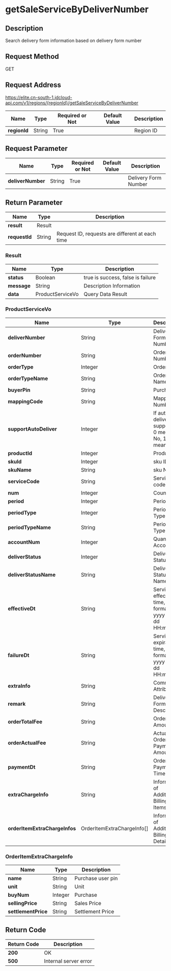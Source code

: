 # getSaleServiceByDeliverNumber


## Description
Search delivery form information based on delivery form number

## Request Method
GET

## Request Address
https://elite.cn-south-1.jdcloud-api.com/v1/regions/{regionId}/getSaleServiceByDeliverNumber

|Name|Type|Required or Not|Default Value|Description|
|---|---|---|---|---|
|**regionId**|String|True| |Region ID|

## Request Parameter
|Name|Type|Required or Not|Default Value|Description|
|---|---|---|---|---|
|**deliverNumber**|String|True| |Delivery Form Number|


## Return Parameter
|Name|Type|Description|
|---|---|---|
|**result**|Result| |
|**requestId**|String|Request ID, requests are different at each time|

### Result
|Name|Type|Description|
|---|---|---|
|**status**|Boolean|true is success, false is failure|
|**message**|String|Description Information|
|**data**|ProductServiceVo|Query Data Result|
### ProductServiceVo
|Name|Type|Description|
|---|---|---|
|**deliverNumber**|String|Delivery Form Number|
|**orderNumber**|String|Order Number|
|**orderType**|Integer|Order Type|
|**orderTypeName**|String|Order Type Name|
|**buyerPin**|String|Purchaser|
|**mappingCode**|String|Mapping Number|
|**supportAutoDeliver**|Integer|If automatic delivery is supported, 0 means No, 1 means Yes|
|**productId**|Integer|Product ID|
|**skuId**|Integer|sku ID|
|**skuName**|String|sku Name|
|**serviceCode**|String|Service code|
|**num**|Integer|Count|
|**period**|Integer|Period|
|**periodType**|Integer|Period Type|
|**periodTypeName**|String|Period Type Name|
|**accountNum**|Integer|Quantity of Accounts|
|**deliverStatus**|Integer|Delivery Status|
|**deliverStatusName**|String|Delivery Status Name|
|**effectiveDt**|String|Service effective time, in the format of yyyy-MM-dd HH:mm:ss|
|**failureDt**|String|Service expiration time, in the format of yyyy-MM-dd HH:mm:ss|
|**extraInfo**|String|Commodity Attribute|
|**remark**|String|Delivery Form Description|
|**orderTotalFee**|String|Order Amount|
|**orderActualFee**|String|Actual Order Payment Amount|
|**paymentDt**|String|Order Payment Time|
|**extraChargeInfo**|String|Information of Additional Billing Items|
|**orderItemExtraChargeInfos**|OrderItemExtraChargeInfo[]|Information of Additional Billing Details|
### OrderItemExtraChargeInfo
|Name|Type|Description|
|---|---|---|
|**name**|String|Purchase user pin|
|**unit**|String|Unit|
|**buyNum**|Integer|Purchase|
|**sellingPrice**|String|Sales Price|
|**settlementPrice**|String|Settlement Price|

## Return Code
|Return Code|Description|
|---|---|
|**200**|OK|
|**500**|Internal server error|
